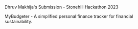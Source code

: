 Dhruv Makhija's Submission - Stonehill Hackathon 2023

MyBudgeter - A simplified personal finance tracker for financial sustainability.
